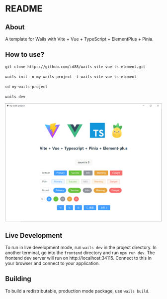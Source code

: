 # README

## About

A template for Wails with Vite + Vue + TypeScript + ElementPlus + Pinia.

## How to use?
```
git clone https://github.com/id88/wails-vite-vue-ts-element.git

wails init -n my-wails-project -t wails-vite-vue-ts-element

cd my-wails-project

wails dev
```

<img src="./screenshot.png" alt="screenshot.png" style="zoom:70%;" />

## Live Development

To run in live development mode, run `wails dev` in the project directory. In another terminal, go into the `frontend`
directory and run `npm run dev`. The frontend dev server will run on http://localhost:34115. Connect to this in your
browser and connect to your application.

## Building

To build a redistributable, production mode package, use `wails build`.
